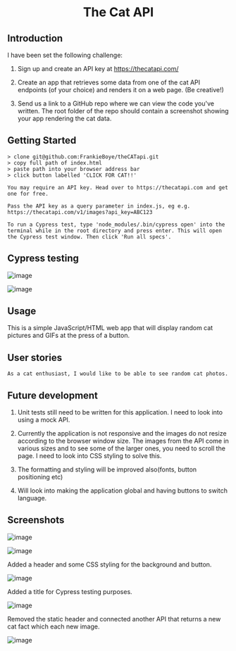 <h1 align="center">
  <p align="center">The Cat API</p>
<p align="center">

## Introduction

I have been set the following challenge:

1. Sign up and create an API key at https://thecatapi.com/

2. Create an app that retrieves some data from one of the cat API endpoints (of your choice) and renders it on a web page. (Be creative!)

3. Send us a link to a GitHub repo where we can view the code you've written. The root folder of the repo should contain a screenshot showing your app rendering the cat data.

## Getting Started

```
> clone git@github.com:FrankieBoye/theCATapi.git
> copy full path of index.html
> paste path into your browser address bar
> click button labelled 'CLICK FOR CAT!!'

You may require an API key. Head over to https://thecatapi.com and get one for free.

Pass the API key as a query parameter in index.js, eg e.g. https://thecatapi.com/v1/images?api_key=ABC123

To run a Cypress test, type 'node_modules/.bin/cypress open' into the terminal while in the root directory and press enter. This will open the Cypress test window. Then click 'Run all specs'.
```

## Cypress testing

![image](https://user-images.githubusercontent.com/44870179/75495227-ed18ce80-59b5-11ea-837c-655034a3acef.png)

![image](https://user-images.githubusercontent.com/44870179/75530330-a655c380-5a0b-11ea-96bd-fc3d68f33cae.png)

## Usage

This is a simple JavaScript/HTML web app that will display random cat pictures and GIFs at the press of a button.

## User stories

```
As a cat enthusiast, I would like to be able to see random cat photos.

```

## Future development

1. Unit tests still need to be written for this application. I need to look into using a mock API.

2. Currently the application is not responsive and the images do not resize according to the browser window size. The images from the API come in various sizes and to see some of the larger ones, you need to scroll the page. I need to look into CSS styling to solve this.

3. The formatting and styling will be improved also(fonts, button positioning etc)

4. Will look into making the application global and having buttons to switch language.

## Screenshots
![image](https://user-images.githubusercontent.com/44870179/75353220-f1a09280-58a2-11ea-9a2e-c8e1882b8fec.png)

![image](https://user-images.githubusercontent.com/44870179/75353237-fbc29100-58a2-11ea-9fe4-4c835fadfe39.png)

Added a header and some CSS styling for the background and button.

![image](https://user-images.githubusercontent.com/44870179/75453080-40196400-596b-11ea-9240-0174b5428120.png)

Added a title for Cypress testing purposes.

![image](https://user-images.githubusercontent.com/44870179/75491390-ce163e80-59ad-11ea-8aee-639c654112d1.png)

Removed the static header and connected another API that returns a new cat fact which each new image.

![image](https://user-images.githubusercontent.com/44870179/75593374-0d5f9080-5a7d-11ea-997d-179d13270973.png)
